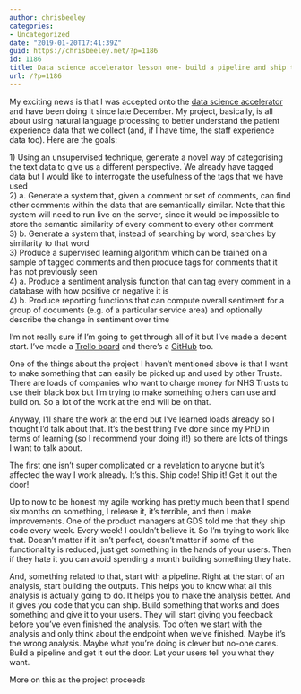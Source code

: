 ```yaml
---
author: chrisbeeley
categories:
- Uncategorized
date: "2019-01-20T17:41:39Z"
guid: https://chrisbeeley.net/?p=1186
id: 1186
title: Data science accelerator lesson one- build a pipeline and ship the code!
url: /?p=1186
---
```


My exciting news is that I was accepted onto the [data science accelerator](https://www.gov.uk/government/publications/data-science-accelerator-programme/introduction-to-the-data-science-accelerator) and have been doing it since late December. My project, basically, is all about using natural language processing to better understand the patient experience data that we collect (and, if I have time, the staff experience data too). Here are the goals:

1\) Using an unsupervised technique, generate a novel way of categorising the text data to give us a different perspective. We already have tagged data but I would like to interrogate the usefulness of the tags that we have used  
2\) a. Generate a system that, given a comment or set of comments, can find other comments within the data that are semantically similar. Note that this system will need to run live on the server, since it would be impossible to store the semantic similarity of every comment to every other comment  
3\) b. Generate a system that, instead of searching by word, searches by similarity to that word  
3\) Produce a supervised learning algorithm which can be trained on a sample of tagged comments and then produce tags for comments that it has not previously seen  
4\) a. Produce a sentiment analysis function that can tag every comment in a database with how positive or negative it is  
4\) b. Produce reporting functions that can compute overall sentiment for a group of documents (e.g. of a particular service area) and optionally describe the change in sentiment over time

I’m not really sure if I’m going to get through all of it but I’ve made a decent start. I’ve made a [Trello board](https://trello.com/b/GlmtpsqB/data-science-accelerator) and there’s a [GitHub](https://github.com/ChrisBeeley/naturallanguageprocessing) too.

One of the things about the project I haven’t mentioned above is that I want to make something that can easily be picked up and used by other Trusts. There are loads of companies who want to charge money for NHS Trusts to use their black box but I’m trying to make something others can use and build on. So a lot of the work at the end will be on that.

Anyway, I’ll share the work at the end but I’ve learned loads already so I thought I’d talk about that. It’s the best thing I’ve done since my PhD in terms of learning (so I recommend your doing it!) so there are lots of things I want to talk about.

The first one isn’t super complicated or a revelation to anyone but it’s affected the way I work already. It’s this. Ship code! Ship it! Get it out the door!

Up to now to be honest my agile working has pretty much been that I spend six months on something, I release it, it’s terrible, and then I make improvements. One of the product managers at GDS told me that they ship code every week. Every week! I couldn’t believe it. So I’m trying to work like that. Doesn’t matter if it isn’t perfect, doesn’t matter if some of the functionality is reduced, just get something in the hands of your users. Then if they hate it you can avoid spending a month building something they hate.

And, something related to that, start with a pipeline. Right at the start of an analysis, start building the outputs. This helps you to know what all this analysis is actually going to do. It helps you to make the analysis better. And it gives you code that you can ship. Build something that works and does something and give it to your users. They will start giving you feedback before you’ve even finished the analysis. Too often we start with the analysis and only think about the endpoint when we’ve finished. Maybe it’s the wrong analysis. Maybe what you’re doing is clever but no-one cares. Build a pipeline and get it out the door. Let your users tell you what they want.

More on this as the project proceeds
